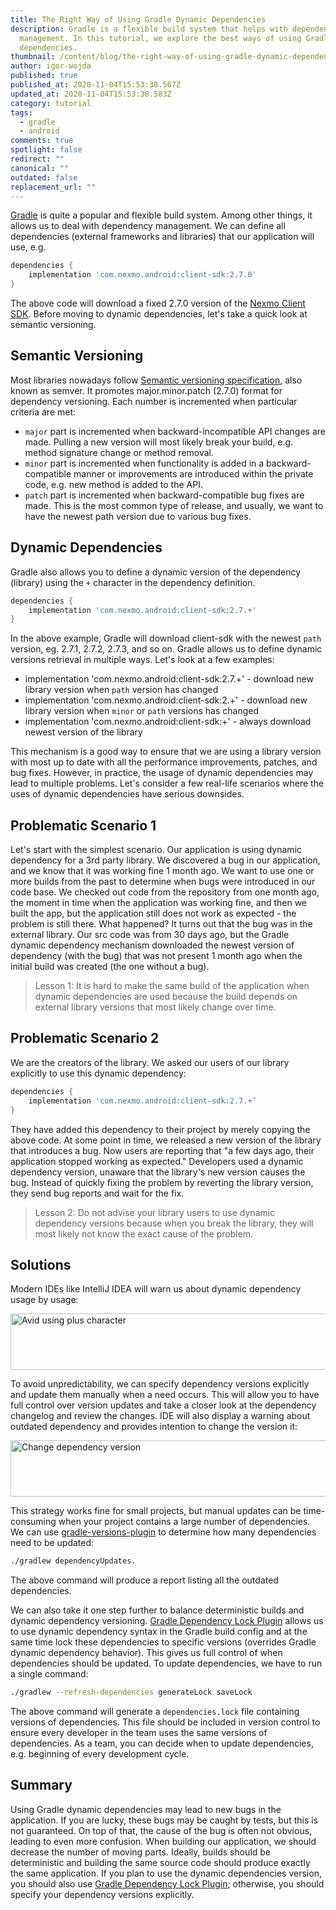 ```yaml
---
title: The Right Way of Using Gradle Dynamic Dependencies
description: Gradle is a flexible build system that helps with dependency
  management. In this tutorial, we explore the best ways of using Gradle dynamic
  dependencies.
thumbnail: /content/blog/the-right-way-of-using-gradle-dynamic-dependencies/blog_gradle-dynamic-dependencies_1200x600.png
author: igor-wojda
published: true
published_at: 2020-11-04T15:53:38.567Z
updated_at: 2020-11-04T15:53:38.583Z
category: tutorial
tags:
  - gradle
  - android
comments: true
spotlight: false
redirect: ""
canonical: ""
outdated: false
replacement_url: ""
---
```

[Gradle](https://gradle.org/) is quite a popular and flexible build system. Among other things, it allows us to deal with dependency management. We can define all dependencies (external frameworks and libraries) that our application will use, e.g.

```groovy
dependencies {
    implementation 'com.nexmo.android:client-sdk:2.7.0'
}
```

The above code will download a fixed 2.7.0 version of the [Nexmo Client SDK](https://developer.nexmo.com/client-sdk/overview). Before moving to dynamic dependencies, let's take a quick look at semantic versioning.

## Semantic Versioning

Most libraries nowadays follow [Semantic versioning specification](https://semver.org/), also known as semver. It promotes major.minor.patch (2.7.0) format for dependency versioning. Each number is incremented when particular criteria are met:
- `major` part is incremented when backward-incompatible API changes are made. Pulling a new version will most likely break your build, e.g. method signature change or method removal.
- `minor` part is incremented when functionality is added in a backward-compatible manner or improvements are introduced within the private code, e.g. new method is added to the API.
- `patch` part is incremented when backward-compatible bug fixes are made. This is the most common type of release, and usually, we want to have the newest path version due to various bug fixes.

## Dynamic Dependencies

Gradle also allows you to define a dynamic version of the dependency (library) using the `+` character in the dependency definition.

```groovy
dependencies {
    implementation 'com.nexmo.android:client-sdk:2.7.+'
}
```

In the above example, Gradle will download client-sdk with the newest `path` version, eg. 2.7.1, 2.7.2, 2.7.3, and so on. Gradle allows us to define dynamic versions retrieval in multiple ways. Let's look at a few examples:
- implementation 'com.nexmo.android:client-sdk:2.7.+' - download new library version when `path` version has changed
- implementation 'com.nexmo.android:client-sdk:2.+' - download new library version when `minor` or `path` versions has changed
- implementation 'com.nexmo.android:client-sdk:+' - always download newest version of the library

This mechanism is a good way to ensure that we are using a library version with most up to date with all the performance improvements, patches, and bug fixes. However, in practice, the usage of dynamic dependencies may lead to multiple problems. Let's consider a few real-life scenarios where the uses of dynamic dependencies have serious downsides.

## Problematic Scenario 1
Let's start with the simplest scenario. Our application is using dynamic dependency for a 3rd party library. We discovered a bug in our application, and we know that it was working fine 1 month ago. We want to use one or more builds from the past to determine when bugs were introduced in our code base. We checked out code from the repository from one month ago, the moment in time when the application was working fine, and then we built the app, but the application still does not work as expected - the problem is still there. What happened? It turns out that the bug was in the external library. Our src code was from 30 days ago, but the Gradle dynamic dependency mechanism downloaded the newest version of dependency (with the bug) that was not present 1 month ago when the initial build was created (the one without a bug). 

> Lesson 1: It is hard to make the same build of the application when dynamic dependencies are used because the build depends on external library versions that most likely change over time.

## Problematic Scenario 2
We are the creators of the library. We asked our users of our library explicitly to use this dynamic dependency:

```groovy
dependencies {
    implementation 'com.nexmo.android:client-sdk:2.7.+’
}
```

They have added this dependency to their project by merely copying the above code. At some point in time, we released a new version of the library that introduces a bug. Now users are reporting that "a few days ago, their application stopped working as expected." Developers used a dynamic dependency version, unaware that the library's new version causes the bug. Instead of quickly fixing the problem by reverting the library version, they send bug reports and wait for the fix.

> Lesson 2: Do not advise your library users to use dynamic dependency versions because when you break the library, they will most likely not know the exact cause of the problem.

## Solutions

Modern IDEs like IntelliJ IDEA will warn us about dynamic dependency usage by usage:

<a href="https://www.nexmo.com/wp-content/uploads/2020/11/avoid-using-plus-character.png"><img src="https://www.nexmo.com/wp-content/uploads/2020/11/avoid-using-plus-character.png" alt="Avid using plus character" width="1171" height="90" class="alignnone size-full wp-image-33785" /></a>

To avoid unpredictability, we can specify dependency versions explicitly and update them manually when a need occurs. This will allow you to have full control over version updates and take a closer look at the dependency changelog and review the changes. IDE will also display a warning about outdated dependency and provides intention to change the version it:

<a href="https://www.nexmo.com/wp-content/uploads/2020/11/change-dependency-version.png"><img src="https://www.nexmo.com/wp-content/uploads/2020/11/change-dependency-version.png" alt="Change dependency version" width="965" height="90" class="alignnone size-full wp-image-33784" /></a>

This strategy works fine for small projects, but manual updates can be time-consuming when your project contains a large number of dependencies. We can use [gradle-versions-plugin](https://github.com/ben-manes/gradle-versions-plugin) to determine how many dependencies need to be updated:

```sh
./gradlew dependencyUpdates.
```

The above command will produce a report listing all the outdated dependencies. 

We can also take it one step further to balance deterministic builds and dynamic dependency versioning. [Gradle Dependency Lock Plugin](https://github.com/nebula-plugins/gradle-dependency-lock-plugin) allows us to use dynamic dependency syntax in the Gradle build config and at the same time lock these dependencies to specific versions (overrides Gradle dynamic dependency behavior). This gives us full control of when dependencies should be updated. To update dependencies, we have to run a single command:

```sh
./gradlew --refresh-dependencies generateLock saveLock
```

The above command will generate a `dependencies.lock` file containing versions of dependencies. This file should be included in version control to ensure every developer in the team uses the same versions of dependencies. As a team, you can decide when to update dependencies, e.g. beginning of every development cycle.  

## Summary

Using Gradle dynamic dependencies may lead to new bugs in the application. If you are lucky, these bugs may be caught by tests, but this is not guaranteed. On top of that, the cause of the bug is often not obvious, leading to even more confusion. When building our application, we should decrease the number of moving parts. Ideally, builds should be deterministic and building the same source code should produce exactly the same application. If you plan to use the dynamic dependencies version, you should also use [Gradle Dependency Lock Plugin](https://github.com/nebula-plugins/gradle-dependency-lock-plugin); otherwise, you should specify your dependency versions explicitly.